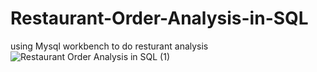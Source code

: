 # Restaurant-Order-Analysis-in-SQL
using Mysql workbench to do resturant analysis
![Restaurant Order Analysis in SQL (1)](https://github.com/kururu-DA/Restaurant-Order-Analysis-in-SQL/assets/143170943/2e845f7f-9618-44b9-851a-468a8ea36573)
